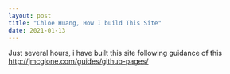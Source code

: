 ```yaml
---
layout: post
title: "Chloe Huang, How I build This Site"
date: 2021-01-13
---
```


Just several hours, i have built this site following guidance of this
<a>http://jmcglone.com/guides/github-pages/</a>

